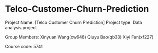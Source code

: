 # Telco-Customer-Churn-Prediction
Project Name: [Telco Customer Churn Prediction]
Project type: Data analysis project

Group Members: Xinyuan Wang(xw648) Qiuyu Bao(qb33) Xiyi Fan(xf227)

Course code: 5741
